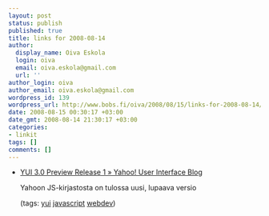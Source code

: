 ```yaml
---
layout: post
status: publish
published: true
title: links for 2008-08-14
author:
  display_name: Oiva Eskola
  login: oiva
  email: oiva.eskola@gmail.com
  url: ''
author_login: oiva
author_email: oiva.eskola@gmail.com
wordpress_id: 139
wordpress_url: http://www.bobs.fi/oiva/2008/08/15/links-for-2008-08-14/
date: 2008-08-15 00:30:17 +03:00
date_gmt: 2008-08-14 21:30:17 +03:00
categories:
- linkit
tags: []
comments: []
---
```

<ul class="delicious">
<li>
<div class="delicious-link"><a href="http://yuiblog.com/blog/2008/08/13/yui3pr1/">YUI 3.0 Preview Release 1 &raquo; Yahoo! User Interface Blog</a></div></p>
<div class="delicious-extended">Yahoon JS-kirjastosta on tulossa uusi, lupaava versio</div></p>
<div class="delicious-tags">(tags: <a href="http://delicious.com/oiva/yui">yui</a> <a href="http://delicious.com/oiva/javascript">javascript</a> <a href="http://delicious.com/oiva/webdev">webdev</a>)</div><br />
            </li></ul>
